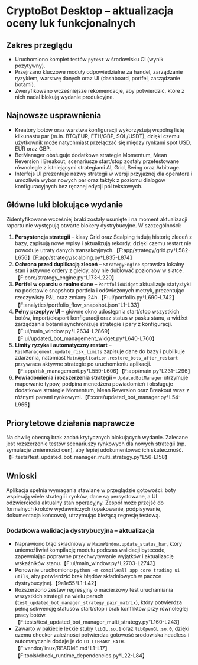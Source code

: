 # CryptoBot Desktop – aktualizacja oceny luk funkcjonalnych

## Zakres przeglądu
- Uruchomiono komplet testów `pytest` w środowisku CI (wynik pozytywny).
- Przejrzano kluczowe moduły odpowiedzialne za handel, zarządzanie ryzykiem, warstwę danych oraz UI (dashboard, portfel, zarządzanie botami).
- Zweryfikowano wcześniejsze rekomendacje, aby potwierdzić, które z nich nadal blokują wydanie produkcyjne.

## Najnowsze usprawnienia
- Kreatory botów oraz warstwa konfiguracji wykorzystują wspólną listę kilkunastu par (m.in. BTC/EUR, ETH/GBP, SOL/USDT), dzięki czemu użytkownik może natychmiast przełączać się między rynkami spot USD, EUR oraz GBP.
- BotManager obsługuje dodatkowe strategie Momentum, Mean Reversion i Breakout; scenariusze start/stop zostały przetestowane równolegle z istniejącymi strategiami AI, Grid, Swing oraz Arbitrage.
- Interfejs UI prezentuje nazwy strategii w wersji przyjaznej dla operatora i umożliwia wybór nowych par oraz taktyk z poziomu dialogów konfiguracyjnych bez ręcznej edycji pól tekstowych.

## Główne luki blokujące wydanie
Zidentyfikowane wcześniej braki zostały usunięte i na moment aktualizacji raportu nie występują otwarte blokery dystrybucyjne. W szczególności:

1. **Persystencja strategii** – klasy Grid oraz Scalping ładują historię zleceń z bazy, zapisują nowe wpisy i aktualizują rekordy, dzięki czemu restart nie powoduje utraty danych transakcyjnych.【F:app/strategy/grid.py†L582-L656】【F:app/strategy/scalping.py†L835-L874】
2. **Ochrona przed duplikacją zleceń** – `StrategyEngine` sprawdza lokalny stan i aktywne ordery z giełdy, aby nie dublować poziomów w siatce.【F:core/strategy_engine.py†L173-L220】
3. **Portfel w oparciu o realne dane** – `PortfolioWidget` aktualizuje statystyki na podstawie snapshota portfela i odświeżonych metryk, prezentując rzeczywisty P&L oraz zmiany 24h.【F:ui/portfolio.py†L690-L742】【F:analytics/portfolio_flow_snapshot.json†L1-L33】
4. **Pełny przepływ UI** – główne okno udostępnia start/stop wszystkich botów, import/eksport konfiguracji oraz status w pasku stanu, a widżet zarządzania botami synchronizuje strategie i pary z konfiguracji.【F:ui/main_window.py†L2634-L2869】【F:ui/updated_bot_management_widget.py†L640-L760】
5. **Limity ryzyka i automatyczny restart** – `RiskManagement.update_risk_limits` zapisuje dane do bazy i publikuje zdarzenia, natomiast `MainApplication.restore_bots_after_restart` przywraca aktywne strategie po uruchomieniu aplikacji.【F:app/risk_management.py†L559-L606】【F:app/main.py†L231-L296】
6. **Powiadomienia i rozszerzenia strategii** – `UpdatedBotManager` utrzymuje mapowanie typów, podpina menedżera powiadomień i obsługuje dodatkowe strategie Momentum, Mean Reversion oraz Breakout wraz z różnymi parami rynkowymi.【F:core/updated_bot_manager.py†L54-L965】

## Priorytetowe działania naprawcze
Na chwilę obecną brak zadań krytycznych blokujących wydanie. Zalecane jest rozszerzenie testów scenariuszy rynkowych dla nowych strategii (np. symulacje zmienności cen), aby lepiej udokumentować ich skuteczność.【F:tests/test_updated_bot_manager_multi_strategy.py†L56-L158】

## Wnioski
Aplikacja spełnia wymagania stawiane w przeglądzie gotowości: boty wspierają wiele strategii i rynków, dane są persystowane, a UI odzwierciedla aktualny stan operacyjny. Zespół może przejść do formalnych kroków wydawniczych (opakowanie, podpisywanie, dokumentacja końcowa), utrzymując bieżącą regresję testową.

### Dodatkowa walidacja dystrybucyjna – aktualizacja
- Naprawiono błąd składniowy w `MainWindow.update_status_bar`, który uniemożliwiał kompilację modułu podczas walidacji bytecode, zapewniając poprawne przechwytywanie wyjątków i aktualizację wskaźników stanu.【F:ui/main_window.py†L2703-L2743】
- Ponownie uruchomiono `python -m compileall app core trading ui utils`, aby potwierdzić brak błędów składniowych w paczce dystrybucyjnej.【9e1e55†L1-L42】
- Rozszerzono zestaw regresyjny o macierzowy test uruchamiania wszystkich strategii na wielu parach (`test_updated_bot_manager_strategy_pair_matrix`), który potwierdza pełną sekwencję statusów start/stop i brak konfliktów przy równoległej pracy botów.【F:tests/test_updated_bot_manager_multi_strategy.py†L160-L243】
- Zawarto w pakiecie lekkie stuby `libGL.so.1` oraz `libOpenGL.so.0`, dzięki czemu checker zależności potwierdza gotowość środowiska headless i automatycznie dodaje je do `LD_LIBRARY_PATH`.【F:vendor/linux/README.md†L1-L17】【F:tools/check_runtime_dependencies.py†L22-L84】
